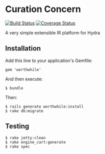# Curation Concern
[![Build Status](https://travis-ci.org/pulibrary/hydra-curation_concerns.png)](https://travis-ci.org/pulibrary/hydra-curation_concerns)
[![Coverage Status](https://img.shields.io/coveralls/pulibrary/hydra-curation-concerns.svg)](https://coveralls.io/r/pulibrary/hydra-curation-concerns?branch=master)

A very simple extensible IR platform for Hydra

## Installation

Add this line to your application's Gemfile:

    gem 'worthwhile'

And then execute:

    $ bundle

Then:

    $ rails generate worthwhile:install
    $ rake db:migrate

## Testing

    $ rake jetty:clean
    $ rake engine_cart:generate
    $ rake spec


